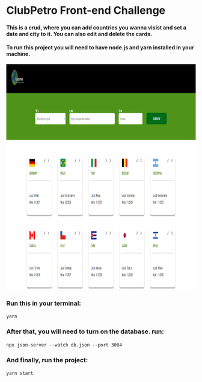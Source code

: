 # ClubPetro Front-end Challenge

#### This is a crud, where you can add countries you wanna visist and set a date and city to it. You can also edit and delete the cards.

#### To run this project you will need to have node.js and yarn installed in your machine.

<img src="src\assets\project-screenshot.png" style="height:600px;">

### Run this in your terminal:
```
yarn
```
### After that, you will need to turn on the database. run:
```
npx json-server --watch db.json --port 3004
```
### And finally, run the project:
```
yarn start
```
